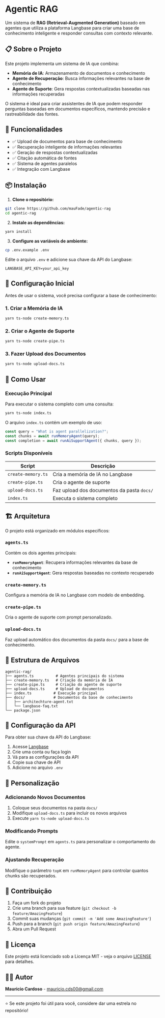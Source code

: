 # Agentic RAG

Um sistema de **RAG (Retrieval-Augmented Generation)** baseado em agentes que utiliza a plataforma Langbase para criar uma base de conhecimento inteligente e responder consultas com contexto relevante.

## 📋 Sobre o Projeto

Este projeto implementa um sistema de IA que combina:

- **Memória de IA**: Armazenamento de documentos e conhecimento
- **Agente de Recuperação**: Busca informações relevantes na base de conhecimento
- **Agente de Suporte**: Gera respostas contextualizadas baseadas nas informações recuperadas

O sistema é ideal para criar assistentes de IA que podem responder perguntas baseadas em documentos específicos, mantendo precisão e rastreabilidade das fontes.

## 🚀 Funcionalidades

- ✅ Upload de documentos para base de conhecimento
- ✅ Recuperação inteligente de informações relevantes
- ✅ Geração de respostas contextualizadas
- ✅ Citação automática de fontes
- ✅ Sistema de agentes paralelos
- ✅ Integração com Langbase

## 📦 Instalação

1. **Clone o repositório:**

```bash
git clone https://github.com/mauFade/agentic-rag
cd agentic-rag
```

2. **Instale as dependências:**

```bash
yarn install
```

3. **Configure as variáveis de ambiente:**

```bash
cp .env.example .env
```

Edite o arquivo `.env` e adicione sua chave da API do Langbase:

```env
LANGBASE_API_KEY=your_api_key
```

## 🔧 Configuração Inicial

Antes de usar o sistema, você precisa configurar a base de conhecimento:

### 1. Criar a Memória de IA

```bash
yarn ts-node create-memory.ts
```

### 2. Criar o Agente de Suporte

```bash
yarn ts-node create-pipe.ts
```

### 3. Fazer Upload dos Documentos

```bash
yarn ts-node upload-docs.ts
```

## 📖 Como Usar

### Execução Principal

Para executar o sistema completo com uma consulta:

```bash
yarn ts-node index.ts
```

O arquivo `index.ts` contém um exemplo de uso:

```typescript
const query = "What is agent parallelization?";
const chunks = await runMemoryAgent(query);
const completion = await runAiSupportAgent({ chunks, query });
```

### Scripts Disponíveis

| Script             | Descrição                                  |
| ------------------ | ------------------------------------------ |
| `create-memory.ts` | Cria a memória de IA no Langbase           |
| `create-pipe.ts`   | Cria o agente de suporte                   |
| `upload-docs.ts`   | Faz upload dos documentos da pasta `docs/` |
| `index.ts`         | Executa o sistema completo                 |

## 🏗️ Arquitetura

O projeto está organizado em módulos específicos:

### `agents.ts`

Contém os dois agentes principais:

- **`runMemoryAgent`**: Recupera informações relevantes da base de conhecimento
- **`runAiSupportAgent`**: Gera respostas baseadas no contexto recuperado

### `create-memory.ts`

Configura a memória de IA no Langbase com modelo de embedding.

### `create-pipe.ts`

Cria o agente de suporte com prompt personalizado.

### `upload-docs.ts`

Faz upload automático dos documentos da pasta `docs/` para a base de conhecimento.

## 📁 Estrutura de Arquivos

```
agentic-rag/
├── agents.ts          # Agentes principais do sistema
├── create-memory.ts   # Criação da memória de IA
├── create-pipe.ts     # Criação do agente de suporte
├── upload-docs.ts     # Upload de documentos
├── index.ts          # Execução principal
├── docs/             # Documentos da base de conhecimento
│   ├── architechture-agent.txt
│   └── langbase-faq.txt
└── package.json
```

## 🔑 Configuração da API

Para obter sua chave da API do Langbase:

1. Acesse [Langbase](https://langbase.com)
2. Crie uma conta ou faça login
3. Vá para as configurações da API
4. Copie sua chave de API
5. Adicione no arquivo `.env`

## 📝 Personalização

### Adicionando Novos Documentos

1. Coloque seus documentos na pasta `docs/`
2. Modifique `upload-docs.ts` para incluir os novos arquivos
3. Execute `yarn ts-node upload-docs.ts`

### Modificando Prompts

Edite o `systemPrompt` em `agents.ts` para personalizar o comportamento do agente.

### Ajustando Recuperação

Modifique o parâmetro `topK` em `runMemoryAgent` para controlar quantos chunks são recuperados.

## 🤝 Contribuição

1. Faça um fork do projeto
2. Crie uma branch para sua feature (`git checkout -b feature/AmazingFeature`)
3. Commit suas mudanças (`git commit -m 'Add some AmazingFeature'`)
4. Push para a branch (`git push origin feature/AmazingFeature`)
5. Abra um Pull Request

## 📄 Licença

Este projeto está licenciado sob a Licença MIT - veja o arquivo [LICENSE](LICENSE) para detalhes.

## 👨‍💻 Autor

**Mauricio Cardoso** - [mauricio.cds00@gmail.com](mailto:mauricio.cds00@gmail.com)

---

⭐ Se este projeto foi útil para você, considere dar uma estrela no repositório!
